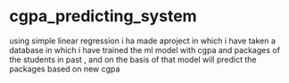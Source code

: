 # cgpa_predicting_system
using simple linear regression i ha made aproject in which i have taken a database in which i have trained the ml model with cgpa and packages of the students in past , and on the basis of that model will predict the packages based on new cgpa
